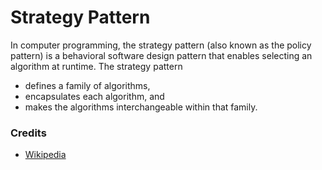 # Strategy Pattern

In computer programming, the strategy pattern (also known as the policy pattern) is a behavioral software design pattern that enables selecting an algorithm at runtime. The strategy pattern
* defines a family of algorithms,
* encapsulates each algorithm, and
* makes the algorithms interchangeable within that family.

### Credits

* [Wikipedia](https://en.wikipedia.org/wiki/Strategy_pattern)
